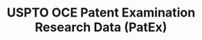 ---
bigquery: https://console.cloud.google.com/bigquery?p=patents-public-data&d=uspto_oce_pair&page=dataset
citation: 'Graham, S. Marco, A., and Miller, A. (2015). “The USPTO Patent Examination
  Research Dataset: A Window on the Process of Patent Examination.”'
contributors: Graham, S. Marco, A., Miller, A.
cost: None
description: The latest version of PatEx (referred to below as the 2020 release) contains
  detailed information on nearly 11.9 million publicly-viewable provisional and non-provisional
  patent applications to the USPTO and over 4.6 million Patent Cooperation Treaty
  (PCT) applications. It is based on data that OCE downloaded from the Patent Examination
  Data System (PEDS) in April, 2021. The PEDS data are sourced from Public PAIR. The
  first time that OCE used PEDS as the basis of PatEx was for the 2019 release. We
  took the PEDS data and organized it into the familiar PatEx data files, which are
  based on the organization of the Public PAIR portal. The data files include information
  on each application’s characteristics, prosecution history, continuation history,
  claims of foreign priority, patent term adjustment history, publication history,
  and correspondence address information.
documentation: 'For the 2019 and later releases, new technical documentation is available
  https://www.uspto.gov/sites/default/files/documents/PatEx-2019-Technical-Doc.pdf


  A document describing the 2014-2017 data sets is available and can be cited as:
  Graham, Stuart J.H. and Marco, Alan C. and Miller, Richard, The USPTO Patent Examination
  Research Dataset: A Window on the Process of Patent Examination (November 30, 2015).
  Available at SSRN: https://ssrn.com/abstract=2702637.'
last_edit: Mon, 04 Apr 2022 19:06:22 GMT
location: https://www.uspto.gov/ip-policy/economic-research/research-datasets/patent-examination-research-dataset-public-pair
maintained_by: EconomicsData@uspto.gov
related_publications: https://ssrn.com/abstract=29956744, https://ssrn.com/abstract=2702637
schema_fields: '[''inventor_country_name'', ''confirm_number'', ''parent_application_number'',
  ''examiner_name_first'', ''appl_status_date'', ''event_code'', ''foreign_parent_date'',
  ''file_location_date'', ''correspondence_street_line_1'', ''invention_subject_matter'',
  ''correspondence_city'', ''correspondence_street_line_2'', ''uspc_class'', ''application_number_pair'',
  ''correspondence_region_code'', ''inventor_name_first'', ''continuation_type'',
  ''wipo_pub_date'', ''small_entity_indicator'', ''parent_filing_date'', ''abandon_date'',
  ''sequence_number'', ''correspondence_name_line_1'', ''recorded_date'', ''application_number'',
  ''inventor_name_middle'', ''inventor_address_type'', ''appl_status_code'', ''correspondence_name_line_2'',
  ''status_code'', ''event_description'', ''aia_first_to_file'', ''foreign_parent_id'',
  ''earliest_pgpub_number'', ''wipo_pub_number'', ''uspc_subclass'', ''customer_number'',
  ''correspondence_postal_code'', ''examiner_name_middle'', ''disposal_type'', ''status_description'',
  ''examiner_art_unit'', ''file_location'', ''application_type'', ''invention_title'',
  ''correspondence_region_name'', ''inventor_region_code'', ''examiner_id'', ''correspondence_country_code'',
  ''atty_docket_number'', ''child_application_number'', ''inventor_country_code'',
  ''earliest_pgpub_date'', ''patent_issue_date'', ''correspondence_country_name'',
  ''parent_country_code'', ''parent_country'', ''inventor_rank'', ''patent_number'',
  ''examiner_name_last'', ''child_filing_date'', ''filing_date'', ''inventor_name_last'']'
shortname: patex
tags:
- patents
- legal
- history
terms_of_use: 'USPTO’s online databases are not designed or intended to be a source
  for bulk downloads of USPTO data when accessed through the website’s interfaces.
  Individuals, companies, IP addresses, or blocks of IP addresses who, in effect,
  deny or decrease service by generating unusually high numbers of database accesses
  (searches, pages, or hits), whether generated manually or in an automated fashion,
  may be denied access to USPTO servers without notice.


  Bulk data products may be separately obtained from the USPTO, either for free or
  at the cost of dissemination. For details, see information on Electronic Bulk Data
  Products: https://www.uspto.gov/learning-and-resources/electronic-bulk-data-products'
title: USPTO OCE Patent Examination Research Data (PatEx)
uuid: 4342caa7-23af-420c-b2f6-6088f133df6a
---